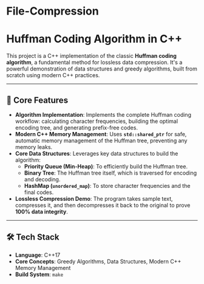 # File-Compression
# Huffman Coding Algorithm in C++

This project is a C++ implementation of the classic **Huffman coding algorithm**, a fundamental method for lossless data compression. It's a powerful demonstration of data structures and greedy algorithms, built from scratch using modern C++ practices.

---

## 🚀 Core Features

* **Algorithm Implementation**: Implements the complete Huffman coding workflow: calculating character frequencies, building the optimal encoding tree, and generating prefix-free codes.
* **Modern C++ Memory Management**: Uses **`std::shared_ptr`** for safe, automatic memory management of the Huffman tree, preventing any memory leaks.
* **Core Data Structures**: Leverages key data structures to build the algorithm:
    * **Priority Queue (Min-Heap)**: To efficiently build the Huffman tree.
    * **Binary Tree**: The Huffman tree itself, which is traversed for encoding and decoding.
    * **HashMap (`unordered_map`)**: To store character frequencies and the final codes.
* **Lossless Compression Demo**: The program takes sample text, compresses it, and then decompresses it back to the original to prove **100% data integrity**.

---

## 🛠️ Tech Stack

* **Language**: C++17
* **Core Concepts**: Greedy Algorithms, Data Structures, Modern C++ Memory Management
* **Build System**: `make`
